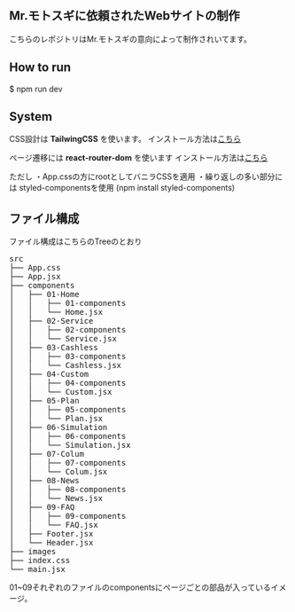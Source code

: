 ## Mr.モトスギに依頼されたWebサイトの制作
こちらのレポジトリはMr.モトスギの意向によって制作されいてます。

## How to run

$ npm run dev

## System

CSS設計は __TailwingCSS__ を使います。
インストール方法は[こちら](https://tailwindcss.com/docs/guides/create-react-app)

ページ遷移には __react-router-dom__ を使います
インストール方法は[こちら](https://v5.reactrouter.com/web/guides/quick-start)

ただし
・App.cssの方にrootとしてバニラCSSを適用
・繰り返しの多い部分には styled-componentsを使用 (npm install styled-components)


## ファイル構成

ファイル構成はこちらのTreeのとおり
<pre>
src
├── App.css
├── App.jsx
├── components
│   ├── 01-Home
│   │   ├── 01-components
│   │   └── Home.jsx
│   ├── 02-Service
│   │   ├── 02-components
│   │   └── Service.jsx
│   ├── 03-Cashless
│   │   ├── 03-components
│   │   └── Cashless.jsx
│   ├── 04-Custom
│   │   ├── 04-components
│   │   └── Custom.jsx
│   ├── 05-Plan
│   │   ├── 05-components
│   │   └── Plan.jsx
│   ├── 06-Simulation
│   │   ├── 06-components
│   │   └── Simulation.jsx
│   ├── 07-Colum
│   │   ├── 07-components
│   │   └── Colum.jsx
│   ├── 08-News
│   │   ├── 08-components
│   │   └── News.jsx
│   ├── 09-FAQ
│   │   ├── 09-components
│   │   └── FAQ.jsx
│   ├── Footer.jsx
│   └── Header.jsx
├── images
├── index.css
└── main.jsx
</pre>

01~09それぞれのファイルのcomponentsにページごとの部品が入っているイメージ。
